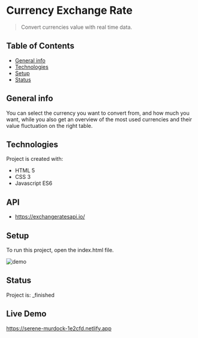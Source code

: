 # Currency Exchange Rate
> Convert currencies value with real time data.

## Table of Contents
* [General info](#general-info)
* [Technologies](#technologies)
* [Setup](#setup)
* [Status](#status)

## General info
You can select the currency you want to convert from, and how much you want, while you also get an overview of the most used currencies and their value fluctuation on the right table.

## Technologies
Project is created with:
* HTML 5
* CSS 3
* Javascript ES6

## API
* https://exchangeratesapi.io/
	
## Setup
To run this project, open the index.html file.

![demo](/demo/exchangeRate.gif)

## Status
Project is:  _finished

## Live Demo

https://serene-murdock-1e2cfd.netlify.app
